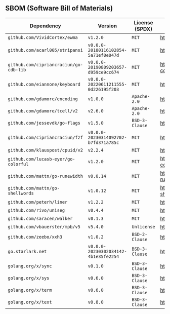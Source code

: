 
## SBOM (Software Bill of Materials)

| Dependency | Version | License (SPDX) | VCS URL |
| ---        | ---     | ---            | ---     |
| `github.com/VividCortex/ewma` | `v1.2.0` | `MIT` | <https://github.com/VividCortex/ewma> |
| `github.com/acarl005/stripansi` | `v0.0.0-20180116102854-5a71ef0e047d` | `MIT` | <https://github.com/acarl005/stripansi> |
| `github.com/cipriancraciun/go-cdb-lib` | `v0.0.0-20190809203657-d959ce9cc674` | `MIT` | <https://github.com/cipriancraciun/go-cdb-lib> |
| `github.com/eiannone/keyboard` | `v0.0.0-20220611211555-0d226195f203` | `MIT` | <https://github.com/eiannone/keyboard> |
| `github.com/gdamore/encoding` | `v1.0.0` | `Apache-2.0` | <https://github.com/gdamore/encoding> |
| `github.com/gdamore/tcell/v2` | `v2.6.0` | `Apache-2.0` | <https://github.com/gdamore/tcell> |
| `github.com/jessevdk/go-flags` | `v1.5.0` | `BSD-3-Clause` | <https://github.com/jessevdk/go-flags> |
| `github.com/cipriancraciun/fzf` | `v0.0.0-20230314092702-b7fd371a785c` | `MIT` | <https://github.com/cipriancraciun/fzf> |
| `github.com/klauspost/cpuid/v2` | `v2.2.4` | `MIT` | <https://github.com/klauspost/cpuid> |
| `github.com/lucasb-eyer/go-colorful` | `v1.2.0` | `MIT` | <https://github.com/lucasb-eyer/go-colorful> |
| `github.com/mattn/go-runewidth` | `v0.0.14` | `MIT` | <https://github.com/mattn/go-runewidth> |
| `github.com/mattn/go-shellwords` | `v1.0.12` | `MIT` | <https://github.com/mattn/go-shellwords> |
| `github.com/peterh/liner` | `v1.2.2` | `MIT` | <https://github.com/peterh/liner> |
| `github.com/rivo/uniseg` | `v0.4.4` | `MIT` | <https://github.com/rivo/uniseg> |
| `github.com/saracen/walker` | `v0.1.3` | `MIT` | <https://github.com/saracen/walker> |
| `github.com/vbauerster/mpb/v5` | `v5.4.0` | `Unlicense` | <https://github.com/vbauerster/mpb> |
| `github.com/zeebo/xxh3` | `v1.0.2` | `BSD-2-Clause` | <https://github.com/zeebo/xxh3> |
| `go.starlark.net` | `v0.0.0-20230302034142-4b1e35fe2254` | `BSD-3-Clause` | <https://github.com/google/starlark-go> |
| `golang.org/x/sync` | `v0.1.0` | `BSD-3-Clause` | <https://github.com/golang/sync> |
| `golang.org/x/sys` | `v0.6.0` | `BSD-3-Clause` | <https://github.com/golang/sys> |
| `golang.org/x/term` | `v0.6.0` | `BSD-3-Clause` | <https://github.com/golang/term> |
| `golang.org/x/text` | `v0.8.0` | `BSD-3-Clause` | <https://github.com/golang/text> |

